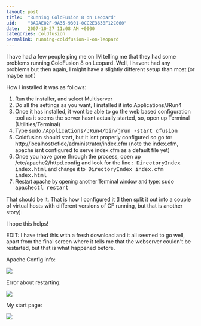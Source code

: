 ```yaml
---
layout: post
title:  "Running ColdFusion 8 on Leopard"
uid:	"8A9AE02F-9A35-9301-0CC2E3638F12C060"
date:   2007-10-27 11:08 AM +0000
categories: coldfusion
permalink: running-coldfusion-8-on-leopard
---
```

I have had a few people ping me on IM telling me that they had some problems running ColdFusion 8 on Leopard. Well, I havent had any problems but then again, I might have a slightly different setup than most (or maybe not!) 

How I installed it was as follows:
<ol><li>Run the installer, and select Multiserver 
</li><li>Do all the settings as you want, I installed it into Applications/JRun4
</li><li>Once it has installed, it wont be able to go the web based configuration tool as it seems the server hasnt actually started, so, open up Terminal (Utilities/Terminal)</li><li>Type sudo <span style="font-family: Courier;">/Applications/JRun4/bin/jrun -start cfusion</span></li><li>Coldfusion should start, but it isnt properly configured so go to: http://localhost/cfide/administrator/index.cfm (note the index.cfm, apache isnt configured to serve index.cfm as a default file yet)</li><li>Once you have gone through the process, open up /etc/apache2/httpd.config and look for the line :
&nbsp;<span style="font-family: Courier;">DirectoryIndex index.html<span style="font-family: Arial;"> and change it to&nbsp; </span>DirectoryIndex index.cfm index.html</span></li><li style="font-family: Arial;">Restart apache by opening another Terminal window and type:
<span style="font-family: Courier;">sudo apachectl restart</span></li></ol>That should be it. That is how I configured it (I then split it out into a couple of virtual hosts with different versions of CF running, but that is another story)

I hope this helps!


EDIT: I have tried this with a fresh download and it all seemed to go well, apart from the final screen where it tells me that the webserver couldn't be restarted, but that is what happened before.


Apache Config info:

<a href="http://www.markdrew.co.uk/blog/images//Picture 2.png">
<img border="0" src="http://www.markdrew.co.uk/blog/images//config_thumb.png">
</a>

Error about restarting:

<a href="http://www.markdrew.co.uk/blog/images//Picture 3.png">
<img border="0" src="http://www.markdrew.co.uk/blog/images//apache_not_start.png"></a>


My start page:

<a href="http://www.markdrew.co.uk/blog/images//Picture 4.png">
<img border="0" src="http://www.markdrew.co.uk/blog/images//myconfig.png"></a>